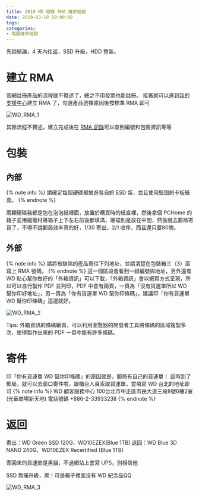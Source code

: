 ```yaml
---
title: 2019 WD 硬碟 RMA 維修經驗
date: 2019-03-10 10:00:00
tags:
categories:
- 電腦維修經驗
---
```

先說結論，4 天內往返，SSD 升級，HDD 整新。
<!--more-->
# 建立 RMA
官網註冊產品的流程就不贅述了，總之不用發票也能註冊。
接著就可以進到[我的支援中心]()建立 RMA 了，勾選產品選擇原因後按標準 RMA 即可

![WD_RMA_1](WD_RMA_1.png)

其餘流程不贅述，建立完成後在 [RMA 記錄](https://westerndigital.secure.force.com/ind/ID_CheckRMAHistoryStatus)可以查到編號和包裝資訊等等

# 包裝
## 內部
{% note info %}
請確定每個硬碟都放進各自的 ESD 袋，並且使用堅固的卡板紙盒。
{% endnote %}

兩顆硬碟我都是包在泡泡紙裡面，放置於購買時的紙盒裡，然後拿個 PCHome 的箱子並用緩衝材將箱子上下左右前後都填滿，硬碟則是放在中間，然後就去郵局寄貨了，不得不說郵局效率真的好，1/30 寄出，2/1 收件，而且還只要80塊。

## 外部
{% note info %}
請將有缺陷的產品寄往下列地址，並請清楚在包裝箱三（3）面寫上 RMA 號碼。
{% endnote %}
這一個區段會看到一組編號與地址，另外還有 WD 貼心幫你做好的「外箱資訊」可以下載，「外箱資訊」會以網頁方式呈現，所以可以自行製作 PDF 並列印，PDF 中會有兩頁，一頁為「沒有貨運單所以 WD 幫你印好地址」，另一頁為「你有貨運單 WD 幫你印條碼」，建議印「你有貨運單 WD 幫你印條碼」這邊就好。

![WD_RMA_2](WD_RMA_2.png)

Tips: 外箱資訊的條碼網頁，可以利用瀏覽器的開發者工具將條碼的區域複製多次，使得製作出來的 PDF 一頁中能有許多條碼。


# 寄件
印「你有貨運單 WD 幫你印條碼」的原因就是，郵局有自己的貨運單！
這時到了郵局，就可以去窗口寄件啦，跟櫃台人員索取貨運單，並填寫 WD 台北的地址即可
{% note info %}
WD 顧客服務中心
100台北市中正區市民大道三段8號6樓2室 (光華商場新天地)
電話號碼 +886-2-33933238
{% endnote %}

# 返回
寄出：WD Green SSD 120G、WD10EZEX(Blue 1TB)
返回：WD Blue 3D NAND 240G、WD10EZEX Recertified (Blue 1TB)

寄回來的貨運商是黑貓，不過網站上會寫 UPS，別相信他

SSD 無痛升級，爽！可是箱子裡面沒有 WD 紀念品QQ

![WD_RMA_3](WD_RMA_3.png)
